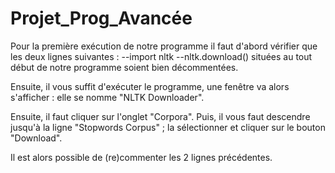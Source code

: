 # Projet_Prog_Avancée

Pour la première exécution de notre programme il faut d'abord vérifier que les deux lignes suivantes :
--import nltk
--nltk.download()
situées au tout début de notre programme soient bien décommentées.

Ensuite, il vous suffit d'exécuter le programme, une fenêtre va alors s'afficher : elle se nomme "NLTK Downloader".

Ensuite, il faut cliquer sur l'onglet "Corpora".
Puis, il vous faut descendre jusqu'à la ligne "Stopwords Corpus" ; la sélectionner et cliquer sur le bouton "Download".

Il est alors possible de (re)commenter les 2 lignes précédentes.


